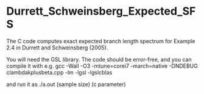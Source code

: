 # Durrett_Schweinsberg_Expected_SFS

The C code computes exact expected branch length spectrum for 
Example 2.4 in Durrett and Schweinsberg (2005). 

You will need the GSL library. The code should be error-free, and you can compile it with e.g.
 gcc -Wall -O3 -mtune=corei7 -march=native -DNDEBUG clambdakplusbeta.cpp -lm -lgsl -lgslcblas

and  run it as 
./a.out (sample size)  (c parameter)
